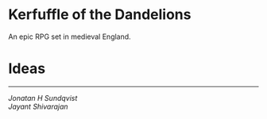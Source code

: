 Kerfuffle of the Dandelions
===========================

An epic RPG set in medieval England.


Ideas
=====


---------

_Jonatan H Sundqvist_  
_Jayant Shivarajan_